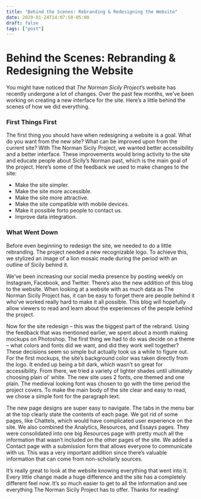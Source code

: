 ```yaml
---
title: "Behind the Scenes: Rebranding & Redesigning the Website"
date: 2020-01-24T14:07:58-05:00
draft: false
tags: ["post"]
---
```


# Behind the Scenes: Rebranding &amp; Redesigning the Website

You might have noticed that *The Norman Sicily Project*’s website has recently undergone a lot of
changes. Over the past few months, we’ve been working on creating a new interface for the site. Here’s a
little behind the scenes of how we did everything.

### First Things First

The first thing you should have when redesigning a website is a goal. What do you want from the new
site? What can be improved upon from the current site? With The Norman Sicily Project, we wanted
better accessibility and a better interface. These improvements would bring activity to the site and
educate people about Sicily’s Norman past, which is the main goal of the project.
Here’s some of the feedback we used to make changes to the site:
- Make the site simpler.
- Make the site more accessible.
- Make the site more attractive.
- Make the site compatible with mobile devices.
- Make it possible forto people to contact us.
- Improve data integration.

### What Went Down

Before even beginning to redesign the site, we needed to do a little rebranding. The project needed a new
recognizable logo. To achieve this, we stylized an image of a lion mosaic made during the period with an
outline of Sicily behind it.

We’ve been increasing our social media presence by posting weekly on Instagram, Facebook, and
Twitter. There’s also the new addition of this blog to the website. When looking at a website with as much
data as The Norman Sicily Project has, it can be easy to forget there are people behind it who’ve worked
really hard to make it all possible. This blog will hopefully allow viewers to read and learn about the
experiences of the people behind the project.

Now for the site redesign – this was the biggest part of the rebrand. Using the feedback that was
mentioned earlier, we spent about a month making mockups on Photoshop. The first thing we had to do
was decide on a theme – what colors and fonts did we want, and did they work well together? These
decisions seem so simple but actually took us a while to figure out. For the first mockups, the site’s
background color was taken directly from the logo. It ended up being a bit dark, which wasn’t so great for
accessibility. From there, we tried a variety of lighter shades until ultimately choosing plain ol’ white. The
new site uses 2 fonts, one themed and one plain. The medieval looking font was chosen to go with the
time period the project covers. To make the main body of the site clear and easy to read, we chose a
simple font for the paragraph text.

The new page designs are super easy to navigate. The tabs in the menu bar at the top clearly state the
contents of each page. We got rid of some pages, like Chattels, which would have complicated user
experience on the site. We also combined the Analytics, Resources, and Essays pages. They were
consolidated into one big Resources page with pretty much all the information that wasn’t included on the
other pages of the site. We added a Contact page with a submission form that allows everyone to
communicate with us. This was a very important addition since there’s valuable information that can come
from non-scholarly sources.

It’s really great to look at the website knowing everything that went into it. Every little change made a
huge difference and the site has a completely different feel now. It’s so much easier to get to all the
information and see everything The Norman Sicily Project has to offer. Thanks for reading!
